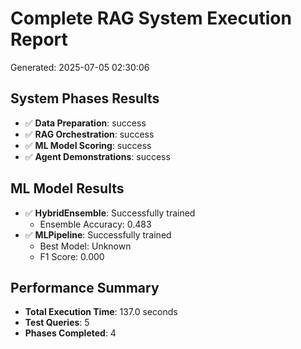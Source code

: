 # Complete RAG System Execution Report
Generated: 2025-07-05 02:30:06

## System Phases Results
- ✅ **Data Preparation**: success
- ✅ **RAG Orchestration**: success
- ✅ **ML Model Scoring**: success
- ✅ **Agent Demonstrations**: success

## ML Model Results

- ✅ **HybridEnsemble**: Successfully trained
  - Ensemble Accuracy: 0.483
- ✅ **MLPipeline**: Successfully trained
  - Best Model: Unknown
  - F1 Score: 0.000

## Performance Summary
- **Total Execution Time**: 137.0 seconds
- **Test Queries**: 5
- **Phases Completed**: 4
